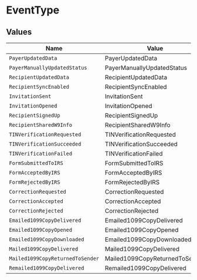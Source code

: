 # EventType


## Values

| Name                             | Value                            |
| -------------------------------- | -------------------------------- |
| `PayerUpdatedData`               | PayerUpdatedData                 |
| `PayerManuallyUpdatedStatus`     | PayerManuallyUpdatedStatus       |
| `RecipientUpdatedData`           | RecipientUpdatedData             |
| `RecipientSyncEnabled`           | RecipientSyncEnabled             |
| `InvitationSent`                 | InvitationSent                   |
| `InvitationOpened`               | InvitationOpened                 |
| `RecipientSignedUp`              | RecipientSignedUp                |
| `RecipientSharedW9Info`          | RecipientSharedW9Info            |
| `TINVerificationRequested`       | TINVerificationRequested         |
| `TINVerificationSucceeded`       | TINVerificationSucceeded         |
| `TINVerificationFailed`          | TINVerificationFailed            |
| `FormSubmittedToIRS`             | FormSubmittedToIRS               |
| `FormAcceptedByIRS`              | FormAcceptedByIRS                |
| `FormRejectedByIRS`              | FormRejectedByIRS                |
| `CorrectionRequested`            | CorrectionRequested              |
| `CorrectionAccepted`             | CorrectionAccepted               |
| `CorrectionRejected`             | CorrectionRejected               |
| `Emailed1099CopyDelivered`       | Emailed1099CopyDelivered         |
| `Emailed1099CopyOpened`          | Emailed1099CopyOpened            |
| `Emailed1099CopyDownloaded`      | Emailed1099CopyDownloaded        |
| `Mailed1099CopyDelivered`        | Mailed1099CopyDelivered          |
| `Mailed1099CopyReturnedToSender` | Mailed1099CopyReturnedToSender   |
| `Remailed1099CopyDelivered`      | Remailed1099CopyDelivered        |